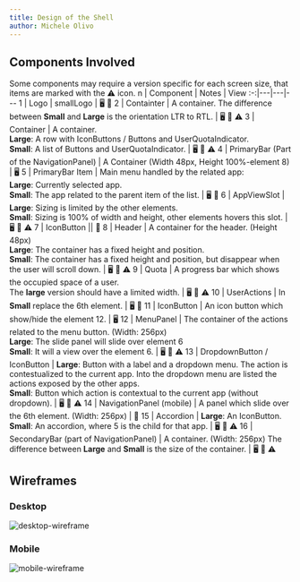 ```yaml
---
title: Design of the Shell
author: Michele Olivo
---
```


## Components Involved

Some components may require a version specific for each screen size, that items are marked with the ⚠️ icon.
n | Component | Notes | View
:-:|---|---|---
1 | Logo | smallLogo | 🖥️ 📱
2 | Containter | A container. The difference between **Small** and **Large** is the orientation LTR to RTL. | 🖥️ 📱 ⚠️
3 | Container | A container. <br> **Large**: A row with IconButtons / Buttons and UserQuotaIndicator. <br> **Small**: A list of Buttons and UserQuotaIndicator. | 🖥️ 📱 ⚠️
4 | PrimaryBar (Part of the NavigationPanel) | A Container (Width 48px, Height 100%-element 8) | 🖥️
5 | PrimaryBar Item | Main menu handled by the related app: <br> **Large**: Currently selected app. <br> **Small**: The app related to the parent item of the list. | 🖥️ 📱
6 | AppViewSlot | **Large**: Sizing is limited by the other elements. <br> **Small**: Sizing is 100% of width and height, other elements hovers this slot. | 🖥️ 📱 ⚠️
7 | IconButton || 📱
8 | Header | A container for the header. (Height 48px) <br> **Large**: The container has a fixed height and position. <br> **Small**: The container has a fixed height and position, but disappear when the user will scroll down. | 🖥️ 📱 ⚠️
9 | Quota |  A progress bar which shows the occupied space of a user. <br> The **large** version should have a limited width. | 🖥️ 📱 ⚠️
10 | UserActions | In **Small** replace the 6th element. | 🖥️ 📱
11 | IconButton | An icon button which show/hide the element 12. | 🖥️
12 | MenuPanel | The container of the actions related to the menu button. (Width: 256px)<br> **Large**: The slide panel will slide over element 6 <br> **Small**: It will a view over the element 6. | 🖥️ 📱 ⚠️
13 | DropdownButton / IconButton | **Large**: Button with a label and a dropdown menu. The action is contestualized to the current app. Into the dropdown menu are listed the actions exposed by the other apps. <br> **Small**: Button which action is contextual to the current app (without dropdown). | 🖥️ 📱 ⚠️
14 | NavigationPanel (mobile) | A panel which slide over the 6th element. (Width: 256px) | 📱
15 | Accordion | **Large**: An IconButton. <br> **Small**: An accordion, where 5 is the child for that app. | 🖥️ 📱 ⚠️
16 | SecondaryBar (part of NavigationPanel) | A container. (Width: 256px) The difference between **Large** and **Small** is the size of the container. | 🖥️ 📱 ⚠️

## Wireframes

### Desktop

![desktop-wireframe](assets/design/shell/desktop.png)

### Mobile

![mobile-wireframe](assets/design/shell/mobile.png)
